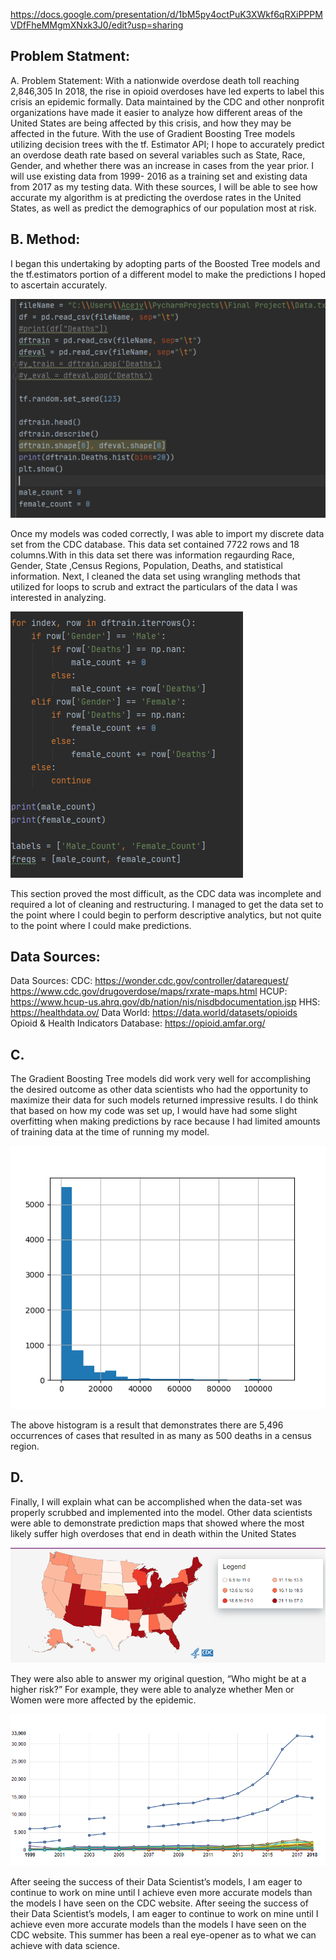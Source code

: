 https://docs.google.com/presentation/d/1bM5py4octPuK3XWkf6qRXiPPPMVDfFheMMgmXNxk3J0/edit?usp=sharing




## Problem Statment: 

A. Problem Statement: With a nationwide overdose death toll reaching 2,846,305 In 2018, the rise in opioid overdoses have led experts to label this crisis an epidemic formally. Data maintained by the CDC and other nonprofit organizations have made it easier to analyze how different areas of the United States are being affected by this crisis, and how they may be affected in the future.  With the use of Gradient Boosting Tree models utilizing decision trees with the tf. Estimator API; I hope to accurately predict an overdose death rate based on several variables such as State, Race, Gender, and whether there was an increase in cases from the year prior. I will use existing data from 1999- 2016 as a training set and existing data from 2017 as my testing data. With these sources, I will be able to see how accurate my algorithm is at predicting the overdose rates in the United States, as well as predict the demographics of our population most at risk.

## B. Method: 

I began this undertaking by adopting parts of the Boosted Tree models and the tf.estimators  portion of a different model to make the predictions I hoped to ascertain accurately.

![Capture_Final](https://github.com/Acejv21/Ace_Code/blob/master/Capture_Final.PNG?raw=true)

Once my models was coded correctly, I was able to import my discrete data set from the CDC database. This data set contained 7722 rows and 18 columns.With in this data set there was information regaurding Race, Gender, State ,Census Regions, Population, Deaths, and  statistical information. Next, I cleaned the data set using wrangling methods that utilized for loops to scrub and extract the particulars of the data I was interested in analyzing. 

![Capture_Final_2.](https://github.com/Acejv21/Ace_Code/blob/master/Capture_Final_2.PNG?raw=true)

This section proved the most difficult, as the CDC data was incomplete and required a lot of cleaning and restructuring. I managed to get the data set to the point where I could begin to perform descriptive analytics, but not quite to the point where I could make predictions.  

##  Data Sources:

Data Sources: CDC: https://wonder.cdc.gov/controller/datarequest/  https://www.cdc.gov/drugoverdose/maps/rxrate-maps.html HCUP: https://www.hcup-us.ahrq.gov/db/nation/nis/nisdbdocumentation.jsp HHS: https://healthdata.ov/ Data World: https://data.world/datasets/opioids Opioid & Health Indicators Database: https://opioid.amfar.org/

## C. 

The Gradient Boosting Tree models did work very well for accomplishing the desired outcome as other data scientists who had the opportunity to maximize their data for such models returned impressive results. I do think that based on how my code was set up, I would have had some slight overfitting when making predictions by race because I had limited amounts of training data at the time of running my model.

![Figure_1_FP.png](https://github.com/Acejv21/Ace_Code/blob/master/Figure_1_FP.png?raw=true)

The above histogram is a result that demonstrates there are 5,496 occurrences of cases that resulted in as many as 500 deaths in a census region.  
 
## D.

Finally, I will explain what can be accomplished when the data-set was properly scrubbed and implemented into the model. Other data scientists were able to demonstrate prediction maps that showed where the most likely suffer high overdoses that end in death within the United States

![Capture.PNG](https://github.com/Acejv21/Ace_Code/blob/master/Capture.PNG?raw=true)

They were also able to answer my original question, “Who might be at a higher risk?” For example, they were able to analyze whether Men or Women were more affected by the epidemic.

![sex%20graph.PNG](https://github.com/Acejv21/Ace_Code/blob/master/sex%20graph.PNG?raw=true)

After seeing the success of their Data Scientist’s models, I am eager to continue to work on mine until I achieve even more accurate models than the models I have seen on the CDC website. After seeing the success of their Data Scientist’s models, I am eager to continue to work on mine until I achieve even more accurate models than the models I have seen on the CDC website. This summer has been a real eye-opener as to what we can achieve with data science.
